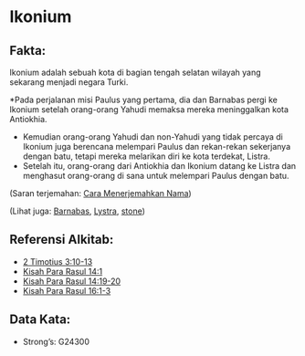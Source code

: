 # Ikonium

## Fakta:

Ikonium adalah sebuah kota di bagian tengah selatan wilayah yang sekarang menjadi negara Turki.

*Pada perjalanan misi Paulus yang pertama, dia dan Barnabas pergi ke Ikonium setelah orang-orang Yahudi memaksa mereka meninggalkan kota Antiokhia.
* Kemudian orang-orang Yahudi dan non-Yahudi yang tidak percaya di Ikonium juga berencana melempari Paulus dan rekan-rekan sekerjanya dengan batu, tetapi mereka melarikan diri ke kota terdekat, Listra.
* Setelah itu, orang-orang dari Antiokhia dan Ikonium datang ke Listra dan menghasut orang-orang di sana untuk melempari Paulus dengan batu.

(Saran terjemahan: [Cara Menerjemahkan Nama](rc://en/ta/man/translate/translate-names))

(Lihat juga: [Barnabas](../names/barnabas.md), [Lystra](../names/lystra.md), [stone](../kt/stone.md))

## Referensi Alkitab:

* [2 Timotius 3:10-13](rc://en/tn/help/2ti/03/10)
* [Kisah Para Rasul 14:1](rc://en/tn/help/act/14/01)
* [Kisah Para Rasul 14:19-20](rc://en/tn/help/act/14/19)
* [Kisah Para Rasul 16:1-3](rc://en/tn/help/act/16/01)

## Data Kata:

* Strong’s: G24300
